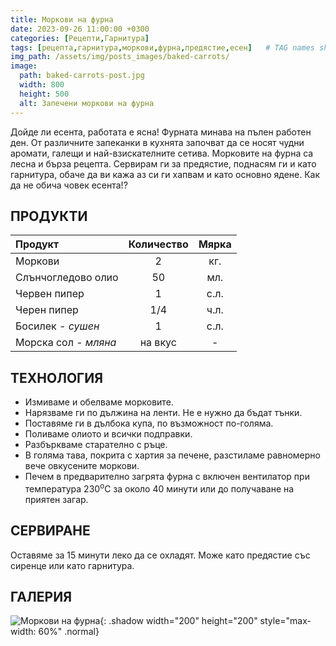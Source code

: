 ```yaml
---
title: Моркови на фурна
date: 2023-09-26 11:00:00 +0300
categories: [Рецепти,Гарнитура]
tags: [рецепта,гарнитура,моркови,фурна,предястие,есен]   # TAG names should always be lowercase
img_path: /assets/img/posts_images/baked-carrots/
image:
  path: baked-carrots-post.jpg
  width: 800
  height: 500
  alt: Запечени моркови на фурна
---
```


Дойде ли есента, работата е ясна! Фурната минава на пълен работен ден. От различните запеканки в кухнята започват да се носят чудни аромати, галещи и най-взискателните сетива. Морковите на фурна са лесна и бърза рецепта. Сервирам ги за предястие, поднасям ги и като гарнитура, обаче да ви кажа аз си ги хапвам и като основно ядене. Как да не обича човек есента!?

## **ПРОДУКТИ**

| Продукт                    |Количество  |Мярка   |
|:---------------------------|:----------:|:------:|
|Моркови                     |2           |кг.     |
|Слънчогледово олио          |50          |мл.     |
|Червен пипер                |1           |с.л.    |
|Черен пипер                 |1/4         |ч.л.    |
|Босилек - *сушен*           |1           |с.л.    |
|Морска сол - *мляна*        |на вкус     | -      |

## **ТЕХНОЛОГИЯ**

- Измиваме и обелваме морковите.
- Нарязваме ги по дължина на ленти. Не е нужно да бъдат тънки.
- Поставяме ги в дълбока купа, по възможност по-голяма.
- Поливаме олиото и всички подправки.
- Разбъркваме старателно с ръце.
- В голяма тава, покрита с хартия за печене, разстиламе равномерно вече овкусените моркови.
- Печем в предварително загрята фурна с включен вентилатор при температура 230<sup>o</sup>C за около 40 минути или до получаване на приятен загар.

## **СЕРВИРАНЕ**

Оставяме за 15 минути леко да се охладят. Може като предястие със сиренце или като гарнитура.

## **ГАЛЕРИЯ**

![Моркови на фурна](baked-carrots-01.jpg){: .shadow width="200" height="200" style="max-width: 60%" .normal}
